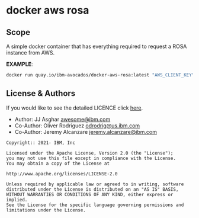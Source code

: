 # docker aws rosa

## Scope

A simple docker container that has everything required to request a ROSA instance from AWS.

**EXAMPLE**:
```bash
docker run quay.io/ibm-avocados/docker-aws-rosa:latest "AWS_CLIENT_KEY" "AWS_SECRET_KEY" "CLUSTER_NAME" "COMPUTE_NODES" "ROSA_TOKEN"
```

## License & Authors

If you would like to see the detailed LICENCE click [here](https://raw.githubusercontent.com/jjasghar/COBOL-on-k8s/master/LICENCE).

- Author: JJ Asghar <awesome@ibm.com>
- Co-Author: Oliver Rodriguez <odrodrig@us.ibm.com>
- Co-Author: Jeremy Alcanzare <jeremy.alcanzare@ibm.com>


```text
Copyright:: 2021- IBM, Inc

Licensed under the Apache License, Version 2.0 (the "License");
you may not use this file except in compliance with the License.
You may obtain a copy of the License at

http://www.apache.org/licenses/LICENSE-2.0

Unless required by applicable law or agreed to in writing, software
distributed under the License is distributed on an "AS IS" BASIS,
WITHOUT WARRANTIES OR CONDITIONS OF ANY KIND, either express or implied.
See the License for the specific language governing permissions and
limitations under the License.
```
